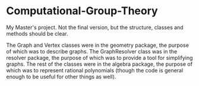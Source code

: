 # Computational-Group-Theory
My Master's project. Not the final version, but the structure, classes and methods should be clear.

The Graph and Vertex classes were in the geometry package, the purpose of which was to describe graphs. The GraphResolver class was in the resolver package, the purpose of which was to provide a tool for simplifying graphs. The rest of the classes were in the algebra package, the purpose of which was to represent rational polynomials (though the code is general enough to be useful for other things as well).
